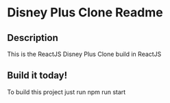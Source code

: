 # Disney Plus Clone Readme

## Description
This is the ReactJS Disney Plus Clone build in ReactJS

## Build it today!
To build this project just run npm run start